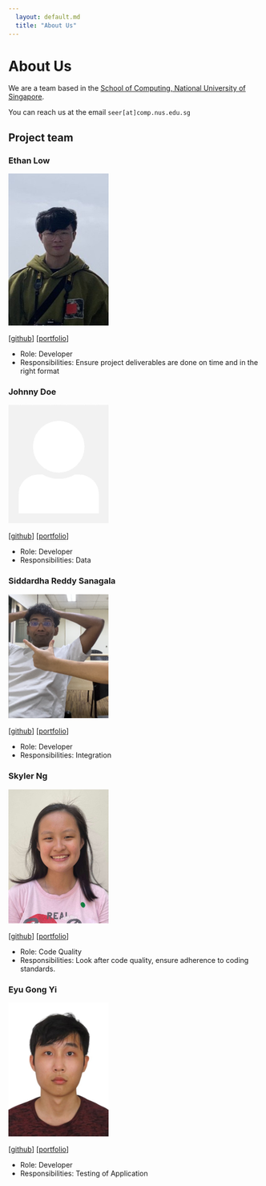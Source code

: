 ```yaml
---
  layout: default.md
  title: "About Us"
---
```


# About Us

We are a team based in the [School of Computing, National University of Singapore](http://www.comp.nus.edu.sg).

You can reach us at the email `seer[at]comp.nus.edu.sg`

## Project team

### Ethan Low

<img src="images/ethanloww.png" width="200px">

[[github](https://github.com/ethanloww)]
[[portfolio](team/johndoe.md)]

* Role: Developer
* Responsibilities: Ensure project deliverables are done on time and in the right format

### Johnny Doe

<img src="images/johndoe.png" width="200px">

[[github](http://github.com/johndoe)] 
[[portfolio](team/johndoe.md)]

* Role: Developer
* Responsibilities: Data

### Siddardha Reddy Sanagala

<img src="images/siddardar.png" width="200px">

[[github](http://github.com/Siddardar)]
[[portfolio](team/johndoe.md)]

* Role: Developer
* Responsibilities: Integration

### Skyler Ng

<img src="images/skyl3-r.png" width="200px">

[[github](http://github.com/skyl3-r)]
[[portfolio](team/johndoe.md)]

* Role: Code Quality
* Responsibilities: Look after code quality, ensure adherence to coding standards.

### Eyu Gong Yi

<img src="images/eyugongyi.png" width="200px">

[[github](http://github.com/EyuGongYi)]
[[portfolio](team/johndoe.md)]

* Role: Developer
* Responsibilities: Testing of Application

